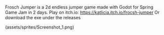 Frosch Jumper is a 2d endless jumper game made with Godot for Spring Game Jam in 2 days.
Play on itch.io: https://katlicia.itch.io/frocsh-jumper
Or download the exe under the releases

(assets/sprites/Screenshot_1.png)